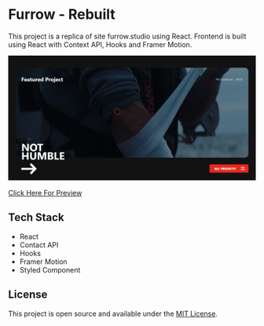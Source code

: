 # Furrow - Rebuilt

This project is a replica of site furrow.studio using React. 
Frontend is built using React with Context API, Hooks and Framer Motion.

![example-site](https://raw.githubusercontent.com/superneutrino8/furrow-rebuilt/master/src/assets/Furrow.jpg)

[Click Here For Preview](https://furrow-rebuilt.netlify.app/)

## Tech Stack

- React
- Contact API
- Hooks
- Framer Motion
- Styled Component


## License

This project is open source and available under the [MIT License](LICENSE.md).

